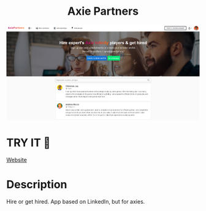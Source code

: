 <h1 align="center">Axie Partners</h1>

<p align="center">
<img src=".github/main.png"></img>
</p>

# TRY IT 🚀
[Website](https://axie.partners/)

# Description
Hire or get hired. App based on LinkedIn, but for axies.
